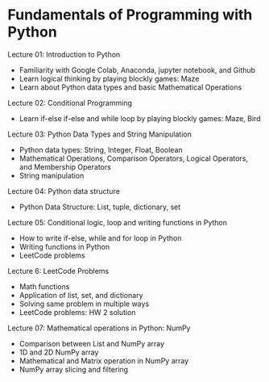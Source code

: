# Fundamentals of Programming with Python

Lecture 01: Introduction to Python
- Familiarity with Google Colab, Anaconda, jupyter notebook, and Github
- Learn logical thinking by playing blockly games: Maze
- Learn about Python data types and basic Mathematical Operations

Lecture 02: Conditional Programming
- Learn if-else if-else and while loop by playing blockly games: Maze, Bird

Lecture 03: Python Data Types and String Manipulation
- Python data types: String, Integer, Float, Boolean
- Mathematical Operations, Comparison Operators, Logical Operators, and Membership Operators
- String manipulation

Lecture 04: Python data structure
- Python Data Structure: List, tuple, dictionary, set

Lecture 05: Conditional logic, loop and writing functions in Python
- How to write if-else, while and for loop in Python
- Writing functions in Python
- LeetCode problems

Lecture 6: LeetCode Problems
- Math functions
- Application of list, set, and dictionary
- Solving same problem in multiple ways
- LeetCode problems: HW 2 solution

Lecture 07: Mathematical operations in Python: NumPy
- Comparison between List and NumPy array
- 1D and 2D NumPy array
- Mathematical and Matrix operation in NumPy array
- NumPy array slicing and filtering
